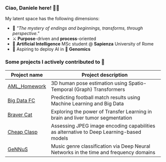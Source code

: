 ### Ciao, Daniele here! 🖐🏻

My latent space has the following dimensions:

- 🫘 *"The mystery of endings and beginnings, transforms, through perspective."*
- ⚔️ **Purpose**-driven and **process**-oriented
- 🧠 **Artificial Intelligence** MSc student @ **Sapienza** University of Rome
- 🧬 Aspiring to deploy AI in 👶 **Genomics**


### Some projects I actively contributed to 🚀


| Project name      | Project description           |
|-------------------|-------------------------------|
| [AML_Homework](https://github.com/Astronauts-Making-Limoncello/AML_Homework) | 3D human pose estimation using Spatio-Temporal (Graph) Transformers |
| [Big Data FC](https://github.com/Big-Data-FC) | Predicting football match results using Machine Learning and Big Data |
| [Braver Cat](https://github.com/Braver-Cat>Braver-Cat) | Exploring the power of Transfer Learning in brain and liver tumor segmentation |
| [Cheap Clasp](https://github.com/Cheap-Clasp) | Assessing JPEG image encoding capabilities as alternative to Deep Learning-based models |
| [GeNNuS](https://github.com/Filetto-Di-Salmone/GeNNus) | Music genre classification via Deep Neural Networks in the time and frequency domains |

